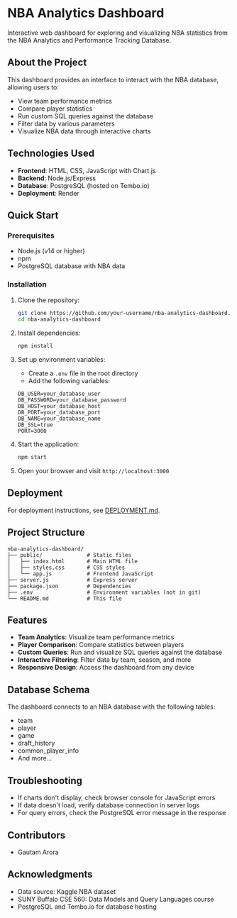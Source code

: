 # NBA Analytics Dashboard

Interactive web dashboard for exploring and visualizing NBA statistics from the NBA Analytics and Performance Tracking Database.

## About the Project

This dashboard provides an interface to interact with the NBA database, allowing users to:

- View team performance metrics
- Compare player statistics 
- Run custom SQL queries against the database
- Filter data by various parameters
- Visualize NBA data through interactive charts

## Technologies Used

- **Frontend**: HTML, CSS, JavaScript with Chart.js
- **Backend**: Node.js/Express
- **Database**: PostgreSQL (hosted on Tembo.io)
- **Deployment**: Render

## Quick Start

### Prerequisites

- Node.js (v14 or higher)
- npm
- PostgreSQL database with NBA data

### Installation

1. Clone the repository:
   ```bash
   git clone https://github.com/your-username/nba-analytics-dashboard.git
   cd nba-analytics-dashboard
   ```

2. Install dependencies:
   ```bash
   npm install
   ```

3. Set up environment variables:
   - Create a `.env` file in the root directory
   - Add the following variables:
   ```
   DB_USER=your_database_user
   DB_PASSWORD=your_database_password
   DB_HOST=your_database_host
   DB_PORT=your_database_port
   DB_NAME=your_database_name
   DB_SSL=true
   PORT=3000
   ```

4. Start the application:
   ```bash
   npm start
   ```

5. Open your browser and visit `http://localhost:3000`

## Deployment

For deployment instructions, see [DEPLOYMENT.md](DEPLOYMENT.md).

## Project Structure

```
nba-analytics-dashboard/
├── public/              # Static files
│   ├── index.html       # Main HTML file
│   ├── styles.css       # CSS styles
│   └── app.js           # Frontend JavaScript
├── server.js            # Express server
├── package.json         # Dependencies
├── .env                 # Environment variables (not in git)
└── README.md            # This file
```

## Features

- **Team Analytics**: Visualize team performance metrics
- **Player Comparison**: Compare statistics between players
- **Custom Queries**: Run and visualize SQL queries against the database
- **Interactive Filtering**: Filter data by team, season, and more
- **Responsive Design**: Access the dashboard from any device

## Database Schema

The dashboard connects to an NBA database with the following tables:
- team
- player
- game
- draft_history
- common_player_info
- And more...

## Troubleshooting

- If charts don't display, check browser console for JavaScript errors
- If data doesn't load, verify database connection in server logs
- For query errors, check the PostgreSQL error message in the response

## Contributors

- Gautam Arora


## Acknowledgments

- Data source: Kaggle NBA dataset
- SUNY Buffalo CSE 560: Data Models and Query Languages course
- PostgreSQL and Tembo.io for database hosting 